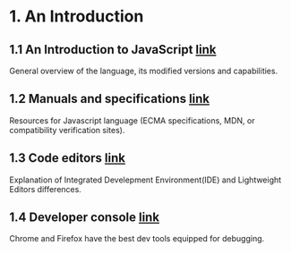 # 1. An Introduction

## 1.1 An Introduction to JavaScript [link](https://javascript.info/intro)
General overview of the language, its modified versions and capabilities.

## 1.2 Manuals and specifications [link](https://javascript.info/manuals-specifications)
Resources for Javascript language (ECMA specifications, MDN, or compatibility verification sites).

## 1.3 Code editors [link](https://javascript.info/code-editors)
Explanation of Integrated Develepment Environment(IDE) and Lightweight Editors differences.

## 1.4 Developer console [link](https://javascript.info/devtools)
Chrome and Firefox have the best dev tools equipped for debugging.